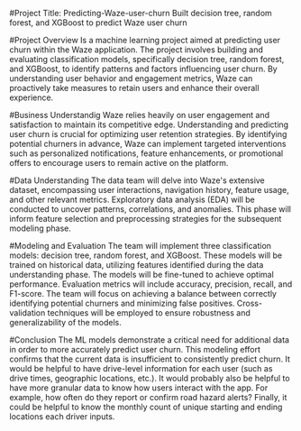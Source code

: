 #Project Title: Predicting-Waze-user-churn
Built decision tree, random forest, and XGBoost to predict Waze user churn

#Project Overview
Is a machine learning project aimed at predicting user churn within the Waze application. The project involves building and evaluating classification models, specifically decision tree, random forest, and XGBoost, to identify patterns and factors influencing user churn. By understanding user behavior and engagement metrics, Waze can proactively take measures to retain users and enhance their overall experience.

#Business Understandig
Waze relies heavily on user engagement and satisfaction to maintain its competitive edge. Understanding and predicting user churn is crucial for optimizing user retention strategies. By identifying potential churners in advance, Waze can implement targeted interventions such as personalized notifications, feature enhancements, or promotional offers to encourage users to remain active on the platform.

#Data Understanding
The data team will delve into Waze's extensive dataset, encompassing user interactions, navigation history, feature usage, and other relevant metrics. Exploratory data analysis (EDA) will be conducted to uncover patterns, correlations, and anomalies. This phase will inform feature selection and preprocessing strategies for the subsequent modeling phase.

#Modeling and Evaluation
The team will implement three classification models: decision tree, random forest, and XGBoost. These models will be trained on historical data, utilizing features identified during the data understanding phase. The models will be fine-tuned to achieve optimal performance. Evaluation metrics will include accuracy, precision, recall, and F1-score. The team will focus on achieving a balance between correctly identifying potential churners and minimizing false positives. Cross-validation techniques will be employed to ensure robustness and generalizability of the models.

#Conclusion
The ML models demonstrate a critical need for additional data in order to more accurately predict user churn. This modeling effort confirms that the current data is insufficient to consistently predict churn. It would be helpful to have drive-level information for each user (such as drive times, geographic locations, etc.). It would probably also be helpful to have more granular data to know how users interact with the app. For example, how often do they report or confirm road hazard alerts? Finally, it could be helpful to know the monthly count of unique starting and ending locations each driver inputs.
